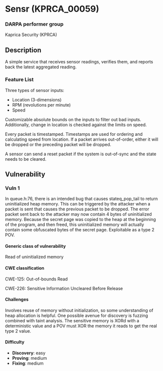 # Sensr (KPRCA_00059)

### DARPA performer group
Kaprica Security (KPRCA)

## Description

A simple service that receives sensor readings, verifies them, and reports back the latest aggregated reading. 

### Feature List

Three types of sensor inputs:

 * Location (3-dimensions)
 * RPM (revolutions per minute)
 * Speed

Customizable absolute bounds on the inputs to filter out bad inputs. Additionally, change in location is checked against the limits on speed.

Every packet is timestamped. Timestamps are used for ordering and calculating speed from location. If a packet arrives out-of-order, either it will be dropped or the preceding packet will be dropped.

A sensor can send a reset packet if the system is out-of-sync and the state needs to be cleared.

## Vulnerability
### Vuln 1
In queue.h:76, there is an intended bug that causes stateq_pop_tail to return uninitialized heap memory. This can be triggered by the attacker when a packet is sent that causes the previous packet to be dropped. The error packet sent back to the attacker may now contain 4 bytes of uninitialized memory. Because the secret page was copied to the heap at the beginning of the program, and then freed, this uninitialized memory will actually contain some obfuscated bytes of the secret page. Exploitable as a type 2 POV.

#### Generic class of vulnerability
Read of uninitialized memory

#### CWE classification
CWE-125: Out-of-bounds Read

CWE-226: Sensitive Information Uncleared Before Release

#### Challenges
Involves reuse of memory without initialization, so some understanding of heap allocation is helpful. One possible avenue for discovery is fuzzing combined with taint analysis. The sensitive memory is XORd with a deterministic value and a POV must XOR the memory it reads to get the real type 2 value.

#### Difficulty
 - **Discovery**: easy
 - **Proving**: medium
 - **Fixing**: medium
